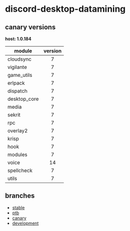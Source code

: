 # discord-desktop-datamining

## canary versions

**host: 1.0.184**

| module | version |
| ------ | :-----: |
| cloudsync | 7 |
| vigilante | 7 |
| game_utils | 7 |
| erlpack | 7 |
| dispatch | 7 |
| desktop_core | 7 |
| media | 7 |
| sekrit | 7 |
| rpc | 7 |
| overlay2 | 7 |
| krisp | 7 |
| hook | 7 |
| modules | 7 |
| voice | 14 |
| spellcheck | 7 |
| utils | 7 |

## branches

- [stable](https://github.com/OpenAsar/discord-desktop-datamining/tree/stable)
- [ptb](https://github.com/OpenAsar/discord-desktop-datamining/tree/ptb)
- [canary](https://github.com/OpenAsar/discord-desktop-datamining/tree/canary)
- [development](https://github.com/OpenAsar/discord-desktop-datamining/tree/development)